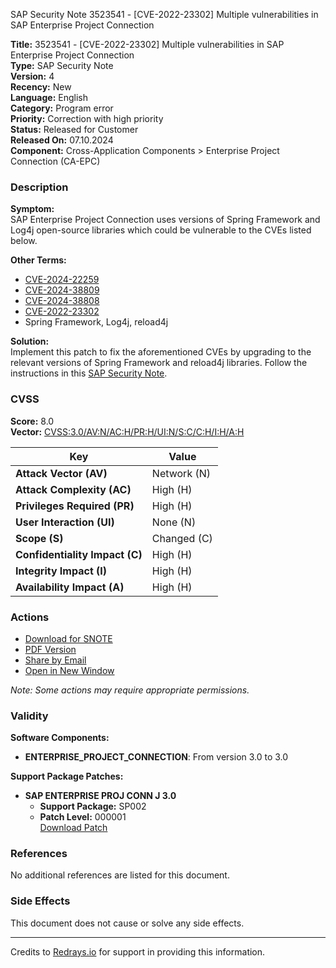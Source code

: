 SAP Security Note 3523541 - [CVE-2022-23302] Multiple vulnerabilities in SAP Enterprise Project Connection

**Title:** 3523541 - [CVE-2022-23302] Multiple vulnerabilities in SAP Enterprise Project Connection  
**Type:** SAP Security Note  
**Version:** 4  
**Recency:** New  
**Language:** English  
**Category:** Program error  
**Priority:** Correction with high priority  
**Status:** Released for Customer  
**Released On:** 07.10.2024  
**Component:** Cross-Application Components > Enterprise Project Connection (CA-EPC)

### Description

**Symptom:**  
SAP Enterprise Project Connection uses versions of Spring Framework and Log4j open-source libraries which could be vulnerable to the CVEs listed below.

**Other Terms:**  
- [CVE-2024-22259](https://www.cve.org/CVERecord?id=CVE-2024-22259)  
- [CVE-2024-38809](https://www.cve.org/CVERecord?id=CVE-2024-38809)  
- [CVE-2024-38808](https://www.cve.org/CVERecord?id=CVE-2024-38808)  
- [CVE-2022-23302](https://www.cve.org/CVERecord?id=CVE-2022-23302)  
- Spring Framework, Log4j, reload4j

**Solution:**  
Implement this patch to fix the aforementioned CVEs by upgrading to the relevant versions of Spring Framework and reload4j libraries. Follow the instructions in this [SAP Security Note](https://me.sap.com/servicessupport/knowledge/servicessupport/CA-EPC).

### CVSS

**Score:** 8.0  
**Vector:** [CVSS:3.0/AV:N/AC:H/PR:H/UI:N/S:C/C:H/I:H/A:H](https://www.first.org/cvss/calculator/3.0#CVSS:3.0/AV:N/AC:H/PR:H/UI:N/S:C/C:H/I:H/A:H)

| Key                     | Value       |
|-------------------------|-------------|
| **Attack Vector (AV)**  | Network (N) |
| **Attack Complexity (AC)** | High (H)   |
| **Privileges Required (PR)** | High (H)   |
| **User Interaction (UI)** | None (N)    |
| **Scope (S)**           | Changed (C) |
| **Confidentiality Impact (C)** | High (H)   |
| **Integrity Impact (I)** | High (H)   |
| **Availability Impact (A)** | High (H)   |

### Actions

- [Download for SNOTE](https://me.sap.com/notes/0040000001124792024)
- [PDF Version](https://me.sap.com/sap/support/sfm/notes/print/0003523541?language=en-US&token=0CB32B70759321E696F5B4C2B8A78B81)
- [Share by Email](https://me.sap.com/notes/0003523541/share)
- [Open in New Window](https://me.sap.com/notes/0003523541/open)
  
*Note: Some actions may require appropriate permissions.*

### Validity

**Software Components:**  
- **ENTERPRISE_PROJECT_CONNECTION**: From version 3.0 to 3.0

**Support Package Patches:**  
- **SAP ENTERPRISE PROJ CONN J 3.0**
  - **Support Package:** SP002
  - **Patch Level:** 000001  
  [Download Patch](https://me.sap.com/sap/support/swdc/notes?cvnr=73555000100200004005&support_package=SP002&patch_level=000001)

### References

No additional references are listed for this document.

### Side Effects

This document does not cause or solve any side effects.

---

Credits to [Redrays.io](https://redrays.io) for support in providing this information.